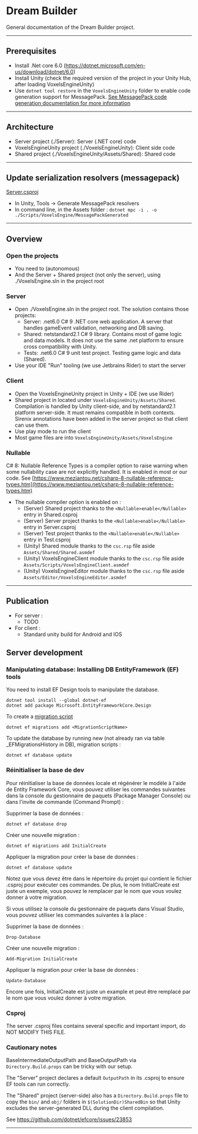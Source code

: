 # Dream Builder

General documentation of the Dream Builder project.

---

## Prerequisites

- Install .Net core 6.0 (https://dotnet.microsoft.com/en-us/download/dotnet/6.0)
- Install Unity (check the required version of the project in your Unity Hub, after loading VoxelsEngineUnity)
- Use `dotnet tool restore` in the `VoxelsEngineUnity` folder to enable code generation support for
  MessagePack. [See MessagePack code generation documentation for more information](https://github.com/neuecc/MessagePack-CSharp#aot-code-generation-support-for-unityxamarin)

---

## Architecture

- Server project (./Server): Server (.NET core) code
- VoxelsEngineUnity project (./VoxelsEngineUnity): Client side code
- Shared project (./VoxelsEngineUnity/Assets/Shared): Shared code

---

## Update serialization resolvers (messagepack)
[Server.csproj](../Server/Server.csproj)
- In Unity, Tools -> Generate MessagePack resolvers
- In command line, in the Assets folder : `dotnet mpc -i . -o ./Scripts/VoxelsEngine/MessagePackGenerated`

---

## Overview

### Open the projects

- You need to (autonomous)
- And the Server + Shared project (not only the server), using ./VoxelsEngine.sln in the project root

### Server

- Open ./VoxelsEngine.sln in the project root. The solution contains those projects:
    - Server: .net6.0 C# 9 .NET core web application. A server that handles gameEvent validation, networking
      and DB saving.
    - Shared: netstandard2.1 C# 9 library. Contains most of game logic and data models. It does not use the same .net
      platform to ensure cross compatibility with Unity.
    - Tests: .net6.0 C# 9 unit test project. Testing game logic and data (Shared).
- Use your IDE "Run" tooling (we use Jetbrains Rider) to start the server

### Client

- Open the VoxelsEngineUnity project in Unity + IDE (we use Rider)
- Shared project in located under `VoxelsEngineUnity/Assets/Shared`. Compilation is handled by Unity client-side, and
  by netstandard2.1 platform server-side. It must remains compatible in both contexts. Sirenix annotations have been
  added in the server project so that client can use them.
- Use play mode to run the client
- Most game files are into `VoxelsEngineUnity/Assets/VoxelsEngine`

### Nullable

C# 8: Nullable Reference Types is a compiler option to raise warning when some nullability case are not explicitly
handled. It is enabled in most or our code.
See [https://www.meziantou.net/csharp-8-nullable-reference-types.htm](https://www.meziantou.net/csharp-8-nullable-reference-types.htm)

- The nullable compiler option is enabled on :
    - (Server) Shared project thanks to the `<Nullable>enable</Nullable>` entry in Shared.csproj
    - (Server) Server project thanks to the `<Nullable>enable</Nullable>` entry in Server.csproj
    - (Server) Test project thanks to the `<Nullable>enable</Nullable>` entry in Test.csproj
    - (Unity) Shared module thanks to the `csc.rsp` file aside `Assets/Shared/Shared.asmdef`
    - (Unity) VoxelsEngineClient module thanks to the `csc.rsp` file aside `Assets/Scripts/VoxelsEngineClient.asmdef`
    - (Unity) VoxelsEngineEditor module thanks to the `csc.rsp` file aside `Assets/Editor/VoxelsEngineEditor.asmdef`

---

## Publication

- For server :
    - TODO
- For client :
    - Standard unity build for Android and IOS

## Server development

### Manipulating database: Installing DB EntityFramework (EF) tools

You need to install EF Design tools to manipulate the database.

```
dotnet tool install --global dotnet-ef
dotnet add package Microsoft.EntityFrameworkCore.Design
```

To create
a [migration script](https://docs.microsoft.com/en-us/ef/core/managing-schemas/migrations/?tabs=dotnet-core-cli)

```
dotnet ef migrations add <MigrationScriptName>
```

To update the database by running new (not already ran via table \_EFMigrationsHistory in DB), migration scripts :

```
dotnet ef database update
```

### Réinitialiser la base de dev

Pour réinitialiser la base de données locale et régénérer le modèle à l'aide de Entity Framework Core, vous pouvez
utiliser les commandes suivantes dans la console du gestionnaire de paquets (Package Manager Console) ou dans l'invite
de commande (Command Prompt) :

Supprimer la base de données :

```shell
dotnet ef database drop
```

Créer une nouvelle migration :

```shell
dotnet ef migrations add InitialCreate
```

Appliquer la migration pour créer la base de données :

```shell
dotnet ef database update
```

Notez que vous devez être dans le répertoire du projet qui contient le fichier .csproj pour exécuter ces commandes.
De plus, le nom InitialCreate est juste un exemple, vous pouvez le remplacer par le nom que vous voulez donner à votre
migration.

Si vous utilisez la console du gestionnaire de paquets dans Visual Studio, vous pouvez utiliser les commandes suivantes
à la place :

Supprimer la base de données :

```shell
Drop-Database
```

Créer une nouvelle migration :

```shell
Add-Migration InitialCreate
```

Appliquer la migration pour créer la base de données :

```shell
Update-Database
```

Encore une fois, InitialCreate est juste un example et peut être remplacé par le nom que vous voulez donner à votre
migration.

### Csproj

The server .csproj files contains several specific and important import, do NOT MODIFY THIS FILE.

### Cautionary notes

BaseIntermediateOutputPath and BaseOutputPath via `Directory.Build.props` can be tricky with our setup.

The "Server" project declares a default `OutputPath` in its .csproj to ensure EF tools can run correctly.

The "Shared" project (server-side) also has a `Directory.Build.props` file to copy the `bin/` and `obj/` folders
in `$(SolutionDir)SharedBin` so that Unity excludes the server-generated DLL during the client compilation.

See https://github.com/dotnet/efcore/issues/23853

---